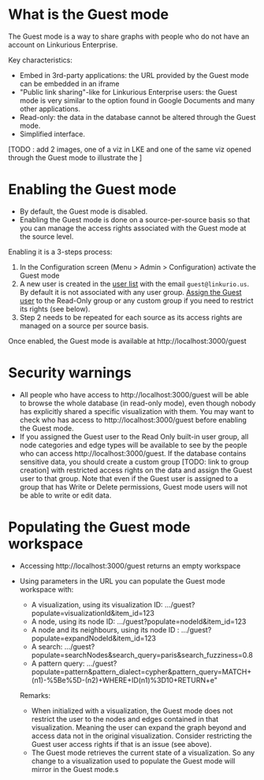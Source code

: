 # What is the Guest mode
The Guest mode is a way to share graphs with people who do not have an account on Linkurious Enterprise.

Key characteristics:
- Embed in 3rd-party applications: the URL provided by the Guest mode can be embedded in an iframe
- "Public link sharing"-like for Linkurious Enterprise users: the Guest mode is very similar to the option found in Google Documents and many other applications.
- Read-only: the data in the database cannot be altered through the Guest mode.
- Simplified interface.

[TODO : add 2 images, one of a viz in LKE and one of the same viz opened through the Guest mode to illustrate the ]

# Enabling the Guest mode
- By default, the Guest mode is disabled.
- Enabling the Guest mode is done on a source-per-source basis so that you can manage the access rights associated with the Guest mode at the source level.

Enabling it is a 3-steps process:
1. In the Configuration screen (Menu > Admin > Configuration) activate the Guest mode
2. A new user is created in the [user list](/users/#creating-users) with the email `guest@linkurio.us`. By default it is not associated with any user group. [Assign the Guest user](/users/#assigning-users-to-groups) to the Read-Only group or any custom group if you need to restrict its rights (see below).
3. Step 2 needs to be repeated for each source as its access rights are managed on a source per source basis.

Once enabled, the Guest mode is available at http://localhost:3000/guest

# Security warnings
- All people who have access to http://localhost:3000/guest will be able to browse the whole database (in read-only mode), even though nobody has explicitly shared a specific visualization with them. You may want to check who has access to http://localhost:3000/guest before enabling the Guest mode.
- If you assigned the Guest user to the Read Only built-in user group, all node categories and edge types will be available to see by the people who can access http://localhost:3000/guest. If the database contains sensitive data, you should create a custom group [TODO: link to group creation] with restricted access rights on the data and assign the Guest user to that group. Note that even if the Guest user is assigned to a group that has Write or Delete permissions, Guest mode users will not be able to write or edit data.

# Populating the Guest mode workspace
- Accessing http://localhost:3000/guest returns an empty workspace
- Using parameters in the URL you can populate the Guest mode workspace with:
  - A visualization, using its visualization ID: .../guest?populate=visualizationId&item_id=123
  - A node, using its node ID: .../guest?populate=nodeId&item_id=123
  - A node and its neighbours, using its node ID : .../guest?populate=expandNodeId&item_id=123
  - A search: .../guest?populate=searchNodes&search_query=paris&search_fuzziness=0.8
  - A pattern query: .../guest?populate=pattern&pattern_dialect=cypher&pattern_query=MATCH+(n1)-%5Be%5D-(n2)+WHERE+ID(n1)%3D10+RETURN+e"

  Remarks:
  - When initialized with a visualization, the Guest mode does not restrict the user to the nodes and edges contained in that visualization. Meaning the user can expand the graph beyond and access data not in the original visualization. Consider restricting the Guest user access rights if that is an issue (see above).
  - The Guest mode retrieves the current state of a visualization. So any change to a visualization used to populate the Guest mode will mirror in the Guest mode.s
